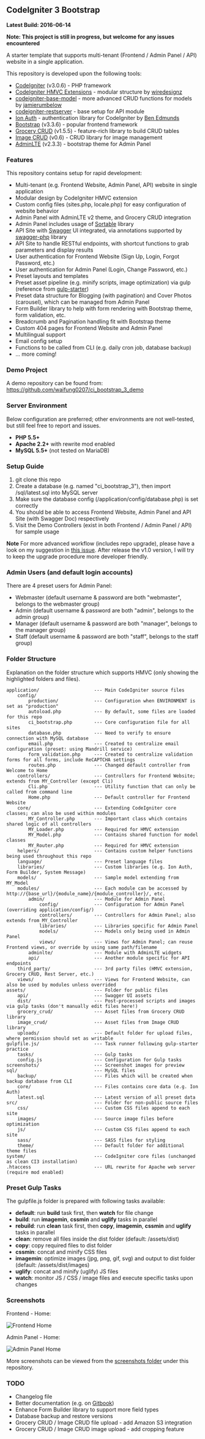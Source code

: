 ## CodeIgniter 3 Bootstrap

**Latest Build: 2016-06-14**

**Note: This project is still in progress, but welcome for any issues encountered**

A starter template that supports multi-tenant (Frontend / Admin Panel / API) website in a single application.

This repository is developed upon the following tools: 
* [CodeIgniter](http://www.codeigniter.com/) (v3.0.6) - PHP framework
* [CodeIgniter HMVC Extensions](https://bitbucket.org/wiredesignz/codeigniter-modular-extensions-hmvc) - modular structure by [wiredesignz](http://wiredesignz.co.nz/)
* [codeigniter-base-model](https://github.com/jamierumbelow/codeigniter-base-model) - more advanced CRUD functions for models by [jamierumbelow](https://github.com/jamierumbelow)
* [codeigniter-restserver](https://github.com/chriskacerguis/codeigniter-restserver) - base setup for API module
* [Ion Auth](http://benedmunds.com/ion_auth/) - authentication library for CodeIgniter by [Ben Edmunds](http://benedmunds.com/)
* [Bootstrap](http://getbootstrap.com/) (v3.3.6) - popular frontend framework
* [Grocery CRUD](http://www.grocerycrud.com/) (v1.5.5) - feature-rich library to build CRUD tables
* [Image CRUD](http://www.grocerycrud.com/image-crud) (v0.6) - CRUD library for image management
* [AdminLTE](https://github.com/almasaeed2010/AdminLTE) (v2.3.3) - bootstrap theme for Admin Panel


### Features

This repository contains setup for rapid development:
* Multi-tenant (e.g. Frontend Website, Admin Panel, API) website in single application
* Modular design by CodeIgniter HMVC extension
* Custom config files (sites.php, locale.php) for easy configuration of website behavior
* Admin Panel with AdminLTE v2 theme, and Grocery CRUD integration
* Admin Panel includes usage of [Sortable](http://rubaxa.github.io/Sortable/) library
* API Site with [Swagger](http://swagger.io/) UI integrated, via annotations supported by [swagger-php](https://github.com/zircote/swagger-php) library
* API Site to handle RESTful endpoints, with shortcut functions to grab parameters and display results
* User authentication for Frontend Website (Sign Up, Login, Forgot Password, etc.)
* User authentication for Admin Panel (Login, Change Password, etc.)
* Preset layouts and templates
* Preset asset pipeline (e.g. minify scripts, image optimization) via gulp (reference from [gulp-starter](https://github.com/greypants/gulp-starter))
* Preset data structure for Blogging (with pagination) and Cover Photos (carousel), which can be managed from Admin Panel
* Form Builder library to help with form rendering with Bootstrap theme, form validation, etc.
* Breadcrumb and Pagination handling fit with Bootstrap theme
* Custom 404 pages for Frontend Website and Admin Panel
* Multilingual support
* Email config setup
* Functions to be called from CLI (e.g. daily cron job, database backup)
* ... more coming!


### Demo Project

A demo repository can be found from: https://github.com/waifung0207/ci_bootstrap_3_demo


### Server Environment

Below configuration are preferred; other environments are not well-tested, but still feel free to report and issues. 

* **PHP 5.5+**
* **Apache 2.2+** with rewrite mod enabled
* **MySQL 5.5+** (not tested on MariaDB)


### Setup Guide

1. git clone this repo
2. Create a database (e.g. named "ci_bootstrap_3"), then import /sql/latest.sql into MySQL server
3. Make sure the database config (/application/config/database.php) is set correctly
4. You should be able to access Frontend Website, Admin Panel and API Site (with Swagger Doc) respectively
5. Visit the Demo Controllers (exist in both Frontend / Admin Panel / API) for sample usage

**Note** For more advanced workflow (includes repo upgrade), please have a look on my suggestion in [this issue](https://github.com/waifung0207/ci_bootstrap_3/issues/42). After release the v1.0 version, I will try to keep the upgrade procedure more developer friendly. 


### Admin Users (and default login accounts)

There are 4 preset users for Admin Panel:

* Webmaster (default username & password are both "webmaster", belongs to the webmaster group)
* Admin (default username & password are both "admin", belongs to the admin group)
* Manager (default username & password are both "manager", belongs to the manager group)
* Staff (default username & password are both "staff", belongs to the staff group)


### Folder Structure

Explanation on the folder structure which supports HMVC (only showing the highlighted folders and files).

```
application/                    --- Main CodeIgniter source files
    config/
        production/             --- Configuration when ENVIRONMENT is set as "production"
        autoload.php            --- By default, some files are loaded for this repo
        ci_bootstrap.php        --- Core configuration file for all sites
        database.php            --- Need to verify to ensure connection with MySQL database
        email.php               --- Created to centralize email configuration (preset: using Mandrill service)
        form_validation.php     --- Created to centralize validation forms for all forms, include ReCAPTCHA settings
        routes.php              --- Changed default controller from Welcome to Home
    controllers/                --- Controllers for Frontend Website; extends from MY_Controller (except Cli)
        Cli.php                 --- Utility function that can only be called from command line
        Home.php                --- Default controller for Frontend Website
    core/                       --- Extending CodeIgniter core classes; can also be used within modules
        MY_Controller.php       --- Important class which contains shared logic of all controllers
        MY_Loader.php           --- Required for HMVC extension
        MY_Model.php            --- Contains shared function for model classes
        MY_Router.php           --- Required for HMVC extension
    helpers/                    --- Contains custom helper functions being used throughout this repo
    language/                   --- Preset language files
    libraries/                  --- Custom libraries (e.g. Ion Auth, Form Builder, System Message)
    models/                     --- Sample model extending from MY_Model
    modules/                    --- Each module can be accessed by http://{base_url}/{module_name}/{module_controller}/, etc.
        admin/                  --- Module for Admin Panel
            config/             --- Configuration for Admin Panel (overriding application/config/)
            controllers/        --- Controllers for Admin Panel; also extends from MY_Controller
            libraries/          --- Libraries specific for Admin Panel
            models/             --- Models only being used in Admin Panel
            views/              --- Views for Admin Panel; can reuse Frontend views, or override by using same path/filename
        adminlte/               --- Module with AdminLTE widgets
        api/                    --- Another module specific for API endpoints
    third_party/				--- 3rd party files (HMVC extension, Grocery CRUD, Rest Server, etc.)
    views/                      --- Views for Frontend Website, can also be used by modules unless overrided
assets/                         --- Folder for public files
    api/                        --- Swagger UI assets
    dist/                       --- Post-processed scripts and images via gulp tasks (don't manually edit files here!)
    grocery_crud/               --- Asset files from Grocery CRUD library
    image_crud/                 --- Asset files from Image CRUD library
    uploads/                    --- Default folder for upload files, where permission should set as writable
gulpfile.js/                    --- Task runner following gulp-starter practice
    tasks/                      --- Gulp tasks
    config.js                   --- Configuration for Gulp tasks
screenshots/                    --- Screenshot images for preview
sql/                            --- MySQL files
    backup/                     --- Files which will be created when backup database from CLI
    core/                       --- Files contains core data (e.g. Ion Auth)
    latest.sql                  --- Latest version of all preset data
src/                            --- Folder for non-public source files
    css/                        --- Custom CSS files append to each site
    images/                     --- Source image files before optimization
    js/                         --- Custom CSS files append to each site
    sass/                       --- SASS files for styling
    theme/                      --- Default folder for additional theme files
system/                         --- CodeIgniter core files (unchanged as clean CI3 installation)
.htaccess                       --- URL rewrite for Apache web server (require mod enabled)
```


### Preset Gulp Tasks

The gulpfile.js folder is prepared with following tasks available:

* **default**: run **build** task first, then **watch** for file change
* **build**: run **imagemin**, **cssmin** and **uglify** tasks in parallel
* **rebuild**: run **clean** task first, then **copy**, **imagemin**, **cssmin** and **uglify** tasks in parallel
* **clean**: remove all files inside the dist folder (default: /assets/dist)
* **copy**: copy required files to dist folder
* **cssmin**: concat and minify CSS files
* **imagemin**: optimize images (jpg, png, gif, svg) and output to dist folder (default: /assets/dist/images)
* **uglify**: concat and minify (uglify) JS files
* **watch**: monitor JS / CSS / image files and execute specific tasks upon changes


### Screenshots

Frontend - Home: 

![](screenshots/frontend_home.png "Frontend Home")

Admin Panel - Home: 

![](screenshots/admin_home.png "Admin Panel Home")

More screenshots can be viewed from the [screenshots folder](https://github.com/waifung0207/ci_bootstrap_3/blob/master/screenshots/) under this repository.


### TODO

* Changelog file
* Better documentation (e.g. on [Gitbook](http://gitbook.com/))
* Enhance Form Builder library to support more field types
* Database backup and restore versions
* Grocery CRUD / Image CRUD file upload - add Amazon S3 integration
* Grocery CRUD / Image CRUD image upload - add cropping feature
